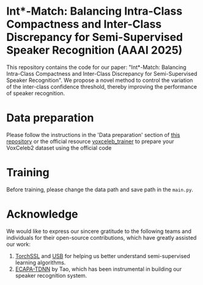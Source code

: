 # Int*-Match: Balancing Intra-Class Compactness and Inter-Class Discrepancy for Semi-Supervised Speaker Recognition (AAAI 2025)
This repository contains the code for our paper: "Int*-Match: Balancing Intra-Class Compactness and Inter-Class Discrepancy for Semi-Supervised Speaker Recognition". We propose a novel method to control the variation of the inter-class confidence threshold, thereby improving the performance of speaker recognition.

# Data preparation

Please follow the instructions in the 'Data preparation' section of [this repository](https://github.com/TaoRuijie/ECAPA-TDNN) or the official resource [voxceleb_trainer](https://github.com/clovaai/voxceleb_trainer) to prepare your VoxCeleb2 dataset using the official code

# Training
Before training, please change the data path and save path in the ```main.py```.

# Acknowledge

We would like to express our sincere gratitude to the following teams and individuals for their open-source contributions, which have greatly assisted our work:

1. [TorchSSL](https://github.com/TorchSSL/TorchSSL) and [USB](https://github.com/microsoft/Semi-supervised-learning) for helping us better understand semi-supervised learning algorithms.
2. [ECAPA-TDNN](https://github.com/TaoRuijie/ECAPA-TDNN) by Tao, which has been instrumental in building our speaker recognition system.
